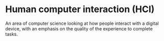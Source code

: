 # Human computer interaction (HCI)

An area of computer science looking at how people interact with a digital device, with an emphasis on the quality of the experience to complete tasks.
